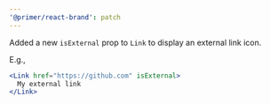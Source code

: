 ```yaml
---
'@primer/react-brand': patch
---
```


Added a new `isExternal` prop to `Link` to display an external link icon.

E.g.,

```jsx
<Link href="https://github.com" isExternal>
  My external link
</Link>
```
